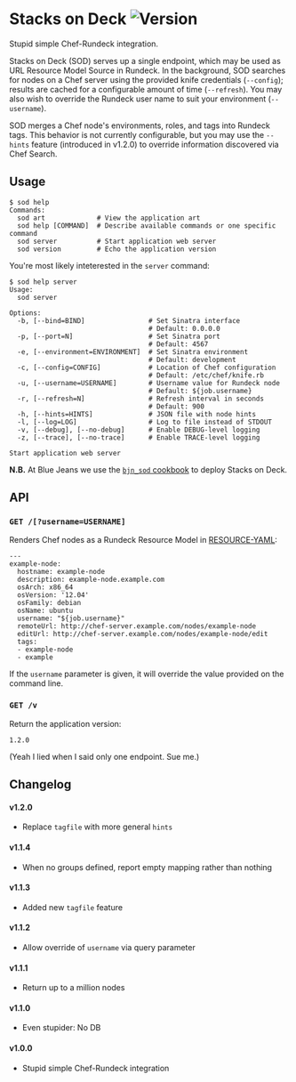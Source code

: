 # Stacks on Deck ![Version](https://img.shields.io/gem/v/stacksondeck.svg?style=flat-square)

Stupid simple Chef-Rundeck integration.

Stacks on Deck (SOD) serves up a single endpoint, which may be used as URL
Resource Model Source in Rundeck. In the background, SOD searches for nodes on a
Chef server using the provided knife credentials (`--config`); results are cached
for a configurable amount of time (`--refresh`). You may also wish to override
the Rundeck user name to suit your environment (`--username`).

SOD merges a Chef node's environments, roles, and tags into Rundeck tags. This
behavior is not currently configurable, but you may use the `--hints` feature
(introduced in v1.2.0) to override information discovered via Chef Search.


## Usage

    $ sod help
    Commands:
      sod art             # View the application art
      sod help [COMMAND]  # Describe available commands or one specific command
      sod server          # Start application web server
      sod version         # Echo the application version

You're most likely inteterested in the `server` command:

    $ sod help server
    Usage:
      sod server

    Options:
      -b, [--bind=BIND]                # Set Sinatra interface
                                       # Default: 0.0.0.0
      -p, [--port=N]                   # Set Sinatra port
                                       # Default: 4567
      -e, [--environment=ENVIRONMENT]  # Set Sinatra environment
                                       # Default: development
      -c, [--config=CONFIG]            # Location of Chef configuration
                                       # Default: /etc/chef/knife.rb
      -u, [--username=USERNAME]        # Username value for Rundeck node
                                       # Default: ${job.username}
      -r, [--refresh=N]                # Refresh interval in seconds
                                       # Default: 900
      -h, [--hints=HINTS]              # JSON file with node hints
      -l, [--log=LOG]                  # Log to file instead of STDOUT
      -v, [--debug], [--no-debug]      # Enable DEBUG-level logging
      -z, [--trace], [--no-trace]      # Enable TRACE-level logging

    Start application web server

**N.B.** At Blue Jeans we use the [`bjn_sod` cookbook](https://github.com/sczizzo/bjn-sod-cookbook)
to deploy Stacks on Deck.

## API

### `GET /[?username=USERNAME]`

Renders Chef nodes as a Rundeck Resource Model in [RESOURCE-YAML](http://rundeck.org/docs/man5/resource-yaml.html):

    ---
    example-node:
      hostname: example-node
      description: example-node.example.com
      osArch: x86_64
      osVersion: '12.04'
      osFamily: debian
      osName: ubuntu
      username: "${job.username}"
      remoteUrl: http://chef-server.example.com/nodes/example-node
      editUrl: http://chef-server.example.com/nodes/example-node/edit
      tags:
      - example-node
      - example

If the `username` parameter is given, it will override the value provided on the
command line.

### `GET /v`

Return the application version:

    1.2.0

(Yeah I lied when I said only one endpoint. Sue me.)



## Changelog

#### v1.2.0

- Replace `tagfile` with more general `hints`

#### v1.1.4

- When no groups defined, report empty mapping rather than nothing

#### v1.1.3

- Added new `tagfile` feature

#### v1.1.2

- Allow override of `username` via query parameter

#### v1.1.1

- Return up to a million nodes

#### v1.1.0

- Even stupider: No DB

#### v1.0.0

- Stupid simple Chef-Rundeck integration